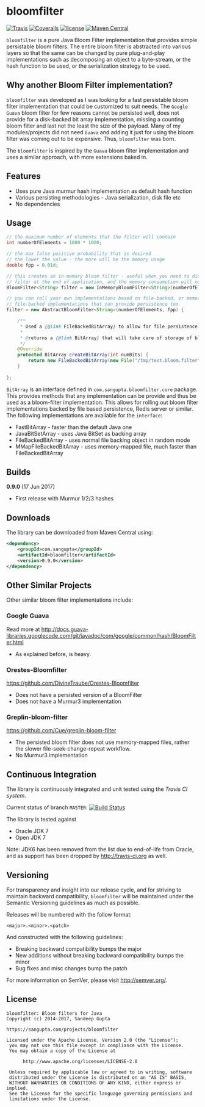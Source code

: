 # bloomfilter

[![Travis](https://img.shields.io/travis/sangupta/bloomfilter.svg)]()
[![Coveralls](https://img.shields.io/coveralls/sangupta/bloomfilter.svg)]()
[![license](https://img.shields.io/github/license/sangupta/bloomfilter.svg)]()
[![Maven Central](https://img.shields.io/maven-central/v/com.sangupta/gather.svg)]()

`bloomfilter` is a pure Java Bloom Filter implementation that provides simple persistable bloom filters. The
entire bloom filter is abstracted into various layers so that the same can be changed by pure plug-and-play implementations
such as decomposing an object to a byte-stream, or the hash function to be used, or the serialization strategy to
be used.

## Why another Bloom Filter implementation?


`bloomfilter` was developed as I was looking for a fast persistable bloom filter implementation that could
be customized to suit needs. The `Google Guava` bloom filter for few reasons cannot be persisted well, does not
provide for a disk-backed bit array implementation, missing a counting bloom filter and last not the least 
the size of the payload. Many of my modules/projects did not need `Guava` and adding it just for using the 
bloom filter was coming out to be expensive. Thus, `bloomfilter` was born.

The `bloomfilter` is inspired by the `Guava` bloom filter implementation and uses a similar approach, with 
more extensions baked in.

## Features

* Uses pure Java murmur hash implementation as default hash function
* Various persisting methodologies - Java serialization, disk file etc
* No dependencies

## Usage

```java
// the maximum number of elements that the filter will contain
int numberOfElements = 1000 * 1000;

// the max false positive probability that is desired
// the lower the value - the more will be the memory usage
double fpp = 0.01d;

// this creates an in-memory bloom filter - useful when you need to dispose off the
// filter at the end of application, and the memory consumption will not be too huge
BloomFilter<String> filter = new InMemoryBloomFilter<String>(numberOfElements, fpp);

// you can roll your own implementations based on file-backed, or memory-mapped 
// file-backed implementations that can provide persistence too
filter = new AbstractBloomFilter<String>(numberOfElements, fpp) {

	/**
	 * Used a {@link FileBackedBitArray} to allow for file persistence.
	 * 
	 * @returns a {@link BitArray} that will take care of storage of bloom filter
	 */
	@Override
	protected BitArray createBitArray(int numBits) {
		return new FileBackedBitArray(new File("/tmp/test.bloom.filter"), numBits);
	}
	
};
```

`BitArray` is an interface defined in `com.sangupta.bloomfilter.core` package. This provides methods that
any implementation can be provide and thus be used as a bloom-filter implementation. This allows for rolling
out bloom filter implementations backed by file based persistence, Redis server or similar. The following
implementations are available for the `interface`:

* FastBitArray - faster than the default Java one
* JavaBitSetArray - uses Java BitSet as backing array
* FileBackedBitArray - uses normal file backing object in random mode
* MMapFileBackedBitArray - uses memory-mapped file, much faster than FileBackedBitArray


## Builds

**0.9.0** (17 Jun 2017)

* First release with Murmur 1/2/3 hashes

## Downloads

The library can be downloaded from Maven Central using:

```xml
<dependency>
    <groupId>com.sangupta</groupId>
    <artifactId>bloomfilter</artifactId>
    <version>0.9.0</version>
</dependency>
```

## Other Similar Projects

Other similar bloom filter implementations include:

### Google Guava
Read more at http://docs.guava-libraries.googlecode.com/git/javadoc/com/google/common/hash/BloomFilter.html

* As explained before, is heavy.

### Orestes-Bloomfilter
https://github.com/DivineTraube/Orestes-Bloomfilter

* Does not have a persisted version of a BloomFilter
* Does not have a Murmur3 implementation

### Greplin-bloom-filter 
https://github.com/Cue/greplin-bloom-filter

* The persisted bloom filter does not use memory-mapped files, rather the slower file-seek-change-repeat workflow. 
* No Murmur3 implementation

## Continuous Integration

The library is continuously integrated and unit tested using the *Travis CI system*.

Current status of branch `MASTER`: [![Build Status](https://secure.travis-ci.org/sangupta/bloomfilter.png?branch=master)](http://travis-ci.org/sangupta/bloomfilter)

The library is tested against

* Oracle JDK 7
* Open JDK 7

Note: JDK6 has been removed from the list due to end-of-life from Oracle, and as support has been dropped by
http://travis-ci.org as well.

## Versioning

For transparency and insight into our release cycle, and for striving to maintain backward compatibility, 
`bloomfilter` will be maintained under the Semantic Versioning guidelines as much as possible.

Releases will be numbered with the follow format:

`<major>.<minor>.<patch>`

And constructed with the following guidelines:

* Breaking backward compatibility bumps the major
* New additions without breaking backward compatibility bumps the minor
* Bug fixes and misc changes bump the patch

For more information on SemVer, please visit http://semver.org/.

## License

```
bloomfilter: Bloom filters for Java
Copyright (c) 2014-2017, Sandeep Gupta

https://sangupta.com/projects/bloomfilter

Licensed under the Apache License, Version 2.0 (the "License");
 you may not use this file except in compliance with the License.
 You may obtain a copy of the License at
 
      http://www.apache.org/licenses/LICENSE-2.0
 
 Unless required by applicable law or agreed to in writing, software
 distributed under the License is distributed on an "AS IS" BASIS,
 WITHOUT WARRANTIES OR CONDITIONS OF ANY KIND, either express or implied.
 See the License for the specific language governing permissions and
 limitations under the License.
 ```
